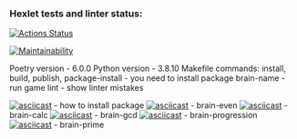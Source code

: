 ### Hexlet tests and linter status:
[![Actions Status](https://github.com/barcelona2004/python-project-49/workflows/hexlet-check/badge.svg)](https://github.com/barcelona2004/python-project-49/actions)

[![Maintainability](https://api.codeclimate.com/v1/badges/b25d8a26248f76ede1c4/maintainability)](https://codeclimate.com/github/barcelona2004/python-project-49/maintainability)

Poetry version - 6.0.0
Python version - 3.8.10 
Makefile commands:
	install, build, publish, package-install - you need to install package
	brain-name - run game
	lint - show linter mistakes 		

[![asciicast](https://asciinema.org/a/Bf6yaRclezcZQfStvLClUlRCr.svg)](https://asciinema.org/a/Bf6yaRclezcZQfStvLClUlRCr) - how to install package
[![asciicast](https://asciinema.org/a/9XaQsl9Fx861dqCVWeJu2VRa7.svg)](https://asciinema.org/a/9XaQsl9Fx861dqCVWeJu2VRa7) - brain-even
[![asciicast](https://asciinema.org/a/JgXItVb02uSiq2KnSAtT3WrPZ.svg)](https://asciinema.org/a/JgXItVb02uSiq2KnSAtT3WrPZ) - brain-calc
[![asciicast](https://asciinema.org/a/XLEZJHAm84PRNz0va6Y23YJT5.svg)](https://asciinema.org/a/XLEZJHAm84PRNz0va6Y23YJT5) - brain-gcd
[![asciicast](https://asciinema.org/a/AmtWJKL9f4Yrg1MKr1BjFw5TG.svg)](https://asciinema.org/a/AmtWJKL9f4Yrg1MKr1BjFw5TG) - brain-progression
[![asciicast](https://asciinema.org/a/U9yewbTyVv90yceabPZv7KF4d.svg)](https://asciinema.org/a/U9yewbTyVv90yceabPZv7KF4d) - brain-prime
